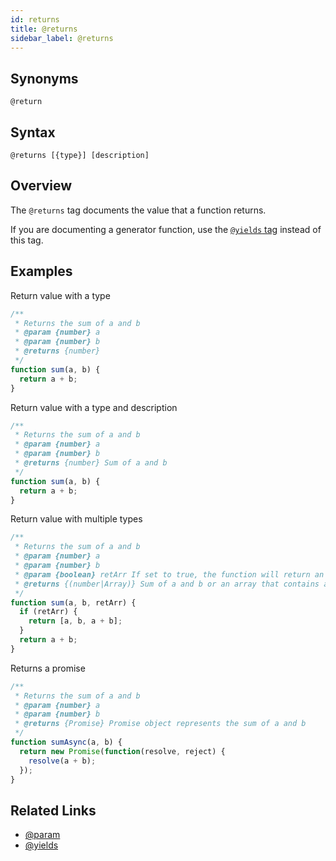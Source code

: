 ```yaml
---
id: returns
title: @returns
sidebar_label: @returns
---
```


## Synonyms

`@return`

## Syntax

`@returns [{type}] [description]`

## Overview

The `@returns` tag documents the value that a function returns.

If you are documenting a generator function, use the [`@yields` tag](./yields.md) instead of this tag.

## Examples

Return value with a type

```js
/**
 * Returns the sum of a and b
 * @param {number} a
 * @param {number} b
 * @returns {number}
 */
function sum(a, b) {
  return a + b;
}
```

Return value with a type and description

```js
/**
 * Returns the sum of a and b
 * @param {number} a
 * @param {number} b
 * @returns {number} Sum of a and b
 */
function sum(a, b) {
  return a + b;
}
```

Return value with multiple types

```js
/**
 * Returns the sum of a and b
 * @param {number} a
 * @param {number} b
 * @param {boolean} retArr If set to true, the function will return an array
 * @returns {(number|Array)} Sum of a and b or an array that contains a, b and the sum of a and b.
 */
function sum(a, b, retArr) {
  if (retArr) {
    return [a, b, a + b];
  }
  return a + b;
}
```

Returns a promise

```js
/**
 * Returns the sum of a and b
 * @param {number} a
 * @param {number} b
 * @returns {Promise} Promise object represents the sum of a and b
 */
function sumAsync(a, b) {
  return new Promise(function(resolve, reject) {
    resolve(a + b);
  });
}
```

## Related Links

- [@param](./param.md)
- [@yields](./yields.md)
